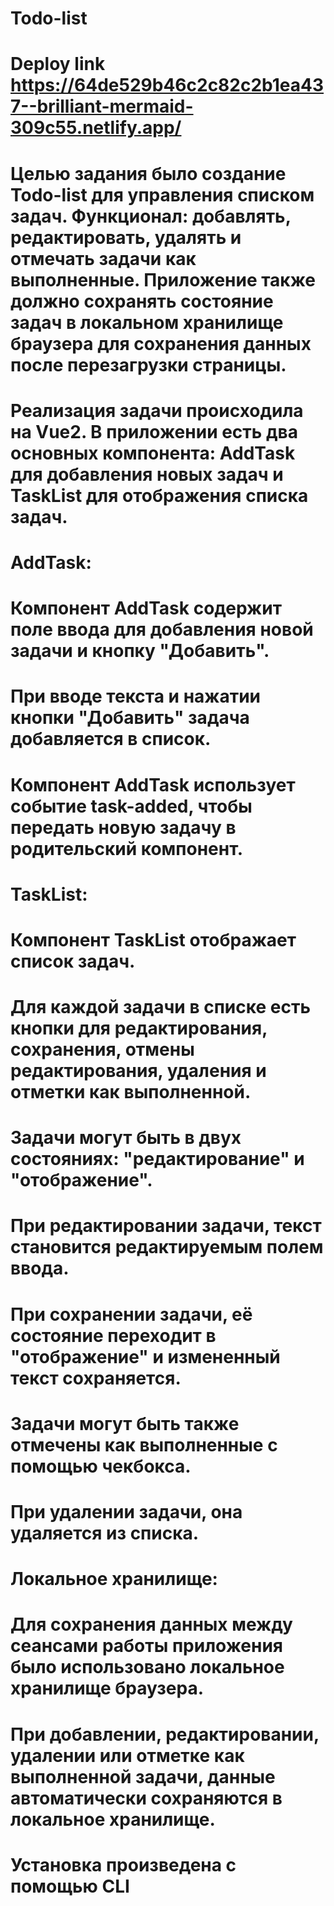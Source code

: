 # Todo-list
# Deploy link https://64de529b46c2c82c2b1ea437--brilliant-mermaid-309c55.netlify.app/
# Целью задания было создание Todo-list для управления списком задач. Функционал: добавлять, редактировать, удалять и отмечать задачи как выполненные. Приложение также должно сохранять состояние задач в локальном хранилище браузера для сохранения данных после перезагрузки страницы.

# Реализация задачи происходила на Vue2. В приложении есть два основных компонента: AddTask для добавления новых задач и TaskList для отображения списка задач.

# AddTask:
# Компонент AddTask содержит поле ввода для добавления новой задачи и кнопку "Добавить".
# При вводе текста и нажатии кнопки "Добавить" задача добавляется в список.
# Компонент AddTask использует событие task-added, чтобы передать новую задачу в родительский компонент.

# TaskList:
# Компонент TaskList отображает список задач.
# Для каждой задачи в списке есть кнопки для редактирования, сохранения, отмены редактирования, удаления и отметки как выполненной.
# Задачи могут быть в двух состояниях: "редактирование" и "отображение".
# При редактировании задачи, текст становится редактируемым полем ввода.
# При сохранении задачи, её состояние переходит в "отображение" и измененный текст сохраняется.
# Задачи могут быть также отмечены как выполненные с помощью чекбокса.
# При удалении задачи, она удаляется из списка.

# Локальное хранилище:
# Для сохранения данных между сеансами работы приложения было использовано локальное хранилище браузера.
# При добавлении, редактировании, удалении или отметке как выполненной задачи, данные автоматически сохраняются в локальное хранилище.

# Установка произведена с помощью CLI
